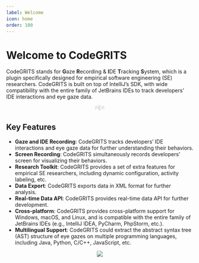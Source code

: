 ```yaml
---
label: Welcome
icon: home
order: 100
---
```


# Welcome to CodeGRITS

CodeGRITS stands for **G**aze **R**ecording & **I**DE **T**racking **S**ystem, which is a plugin specifically designed
for empirical software engineering (SE) researchers. CodeGRITS is built on top of IntelliJ’s SDK, with wide
compatibility with the entire family of JetBrains IDEs to track developers’ IDE interactions and eye gaze data.

<div style="text-align: center;">
    <img src="imgs/overview.png" style="width: 5%;">
</div>

## Key Features

- **Gaze and IDE Recording**: CodeGRITS tracks developers’ IDE interactions and eye gaze data for further understanding
  their behaviors.
- **Screen Recording**: CodeGRITS simultaneously records developers’ screen for visualizing their behaviors.
- **Research Toolkit**: CodeGRITS provides a set of extra features for empirical SE
  researchers, including dynamic configuration, activity labeling, etc.
- **Data Export**: CodeGRITS exports data in XML format for further analysis.
- **Real-time Data API**: CodeGRITS provides real-time data API for further
  development.
- **Cross-platform**: CodeGRITS provides cross-platform support for Windows, macOS,
  and Linux, and is compatible with the entire family of JetBrains IDEs (e.g., IntelliJ IDEA, PyCharm, PhpStorm, etc.).
- **Multilingual Support**: CodeGRITS could extract the abstract syntax tree (AST) structure of eye gazes on multiple
  programming languages, including Java, Python, C/C++, JavaScript, etc.

<div style="text-align: center;">
    <img src="imgs/visualization.png" style="width: 80%;"><br><br>
</div>

